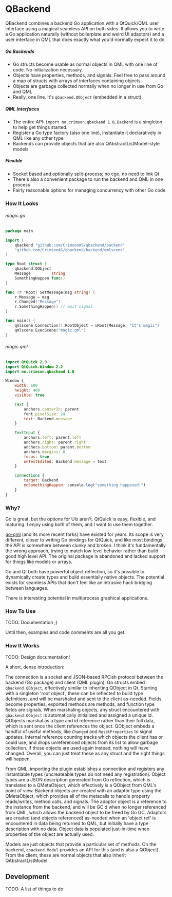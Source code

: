 # QBackend

QBackend combines a backend Go application with a QtQuick/QML user interface using a magical seamless API on both sides. It allows you to write a Go application naturally (without boilerplate and weird UI adaptors) and a user interface in QML that does exactly what you'd normally expect it to do.

##### Go Backends
* Go structs become usable as normal objects in QML with one line of code. No initialization necessary.
* Objects have properties, methods, and signals. Feel free to pass around a map of structs with arrays of interfaces containing objects.
* Objects are garbage collected normally when no longer in use from Go and QML
* Really, one line. It's `qbackend.QObject` (embedded in a struct).

##### QML Interfaces
* The entire API: `import no.crimson.qbackend 1.0`, `Backend` is a singleton to help get things started.
* Register a Go type factory (also one line), instantiate it declaratively in QML like any other type
* Backends can provide objects that are also QAbstractListModel-style models

##### Flexible
* Socket based and optionally split-process; no cgo, no need to link Qt
* There's also a convenient package to run the backend and QML in one process
* Fairly reasonable options for managing concurrency with other Go code

### How It Looks

###### magic.go
```go
package main

import (
	qbackend "github.com/CrimsonAS/qbackend/backend"
	"github.com/CrimsonAS/qbackend/backend/qmlscene"
)

type Root struct {
	qbackend.QObject
	Message         string
	SomethingHappen func()
}

func (r *Root) SetMessage(msg string) {
	r.Message = msg
	r.Changed("Message")
	r.SomethingHappen() // emit signal
}

func main() {
	qmlscene.Connection().RootObject = &Root{Message: "It's magic"}
	qmlscene.ExecScene("magic.qml")
}
```

###### magic.qml
```qml
import QtQuick 2.9
import QtQuick.Window 2.2
import no.crimson.qbackend 1.0

Window {
    width: 600
    height: 400
    visible: true

    Text {
        anchors.centerIn: parent
        font.pixelSize: 24
        text: Backend.message
    }

    TextInput {
        anchors.left: parent.left
        anchors.right: parent.right
        anchors.bottom: parent.bottom
        anchors.margins: 8
        focus: true
        onTextEdited: Backend.message = text
    }

    Connections {
        target: Backend
        onSomethingHappen: console.log("something happened!")
    }
}
```

### Why?

Go is great, but the options for UIs aren't. QtQuick is easy, flexible, and maturing. I enjoy using both of them, and I want to use them together.

[go-qml](https://github.com/go-qml/qml) (and its more recent forks) have existed for years. Its scope is very different, closer to writing Go bindings for QtQuick, and like most bindings the API is somewhere between clunky and broken. I think it's fundamentally the wrong approach, trying to match low level behavior rather than build good high level API. The original package is abandoned and lacked support for things like models or arrays.

Go and Qt both have powerful object reflection, so it's possible to dynamically create types and build essentially native objects. The potential exists for seamless APIs that don't feel like an intrusive hack bridging between languages.

There is interesting potential in multiprocess graphical applications.

### How To Use

TODO: Documentation ;)

Until then, examples and code comments are all you get.

### How It Works

TODO: Design documentation!

A short, dense introduction:

The connection is a socket and JSON-based RPCish protocol between the backend (Go package) and client (QML plugin). Go structs embed `qbackend.QObject`, effectively similar to inheriting QObject in Qt. Starting with a singleton 'root object', these can be reflected to build type definitions, and will be marshaled and sent to the client as-needed. Fields become properties, exported methods are methods, and function type fields are signals. When marshaling objects, any struct encountered with `qbackend.QObject` is automatically initialized and assigned a unique id. QObjects marshal as a type and id reference rather than their full data, which is sent once the client references the object. QObject embeds a handful of useful methods, like `Changed` and `ResetProperties` to signal updates. Internal reference counting tracks which objects the client has or could use, and drops unreferenced objects from its list to allow garbage collection. If those objects are used again instead, nothing will have changed. Overall, you can just treat these as any struct and the right things will happen.

From QML, importing the plugin establishes a connection and registers any instantiable types (uncreateable types do not need any registration). Object types are a JSON description generated from Go reflection, which is translated to a QMetaObject, which effectively _is_ a QObject from QML's point of view. Backend objects are created with an adaptor type using the QMetaObject, which provides all of the metacalls to handle property reads/writes, method calls, and signals. The adaptor object is a reference to the instance from the backend, and will be GC'd when no longer referenced from QML, which allows the backend object to be freed by Go GC. Adaptors are created (and objects referenced) as-needed when an 'object ref' is encountered in data being returned to QML, but initially have a type description with no data. Object data is populated just-in-time when properties of the object are actually used.

Models are just objects that provide a particular set of methods. On the backend, `qbackend.Model` provides an API for this (and is also a QObject). From the client, these are normal objects that also inherit QAbstractListModel.

## Development

TODO: A list of things to do

